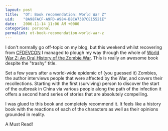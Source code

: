 ```yaml
---
layout: post
title:  "OT: Book recomendation: World War Z"
uid:	"8A98FACF-A9FD-A984-B8CA7387CE15521E"
date:   2006-11-14 11:06 AM +0000
categories: personal
permalink: ot-book-recomendation-world-war-z
---
```

I don't normally go off-topic on my blog, but this weekend whilst recovering from <a href="http://www.cfdevcon.com">CFDEVCON</a> I managed to plough my way through the whole of <a href="http://www.amazon.co.uk/gp/product/0715635964/ref=pd_rvi_gw_1/202-5218834-0604624">World War Z: An Oral History of the Zombie War</a>. This is really an awesome book despite the "trashy" title.

Set a few years after a world-wide epidemic of (you guessed it) Zombies, the author interviews people that were affected by the War, and covers their recollections. Starting with the first (surviving) person to discover the start of the outbreak in China via various people along the path of the infection it offers a second hand series of stories that are absolutely compelling.

I was glued to this book and completely recommend it. It feels like a history book with the reactions of each of the characters as well as their opinions grounded in reality. 

A Must Read!